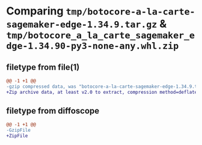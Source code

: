 # Comparing `tmp/botocore-a-la-carte-sagemaker-edge-1.34.9.tar.gz` & `tmp/botocore_a_la_carte_sagemaker_edge-1.34.90-py3-none-any.whl.zip`

## filetype from file(1)

```diff
@@ -1 +1 @@
-gzip compressed data, was "botocore-a-la-carte-sagemaker-edge-1.34.9.tar", last modified: Thu Dec 28 01:07:05 2023, max compression
+Zip archive data, at least v2.0 to extract, compression method=deflate
```

## filetype from diffoscope

```diff
@@ -1 +1 @@
-GzipFile
+ZipFile
```

